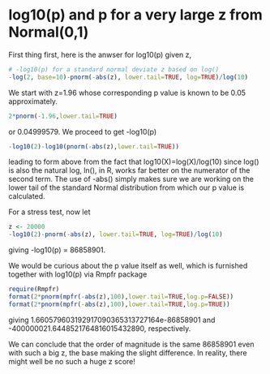 # log10(p) and p for a very large z from Normal(0,1)

First thing first, here is the anwser for log10(p) given z,
```r
# -log10(p) for a standard normal deviate z based on log()
-log(2, base=10)-pnorm(-abs(z), lower.tail=TRUE, log=TRUE)/log(10)
```
We start with z=1.96 whose corresponding p value is known to be 0.05 approximately.
```r
2*pnorm(-1.96,lower.tail=TRUE)
```
or 0.04999579. We proceed to get -log10(p)
```r
-log10(2)-log10(pnorm(-abs(z),lower.tail=TRUE))
```
leading to form above from the fact that log10(X)=log(X)/log(10) since log() is 
also the natural log, ln(), in R, works far better on the numerator of the second term.
The use of -abs() simply makes sure we are working on the lower tail of the standard
Normal distribution from which our p value is calculated.

For a stress test, now let
```r
z <- 20000
-log10(2)-pnorm(-abs(z), lower.tail=TRUE, log=TRUE)/log(10)
```
giving -log10(p) = 86858901.

We would be curious about the p value itself as well, which is furnished together with log10(p) via Rmpfr package
```r
require(Rmpfr)
format(2*pnorm(mpfr(-abs(z),100),lower.tail=TRUE,log.p=FALSE))
format(2*pnorm(mpfr(-abs(z),100),lower.tail=TRUE,log.p=TRUE))
```
giving 1.660579603192917090365313727164e-86858901 and -400000021.6448521764816015432890, respectively.

We can conclude that the order of magnitude is the same 86858901 even with such a big z, the base
making the slight difference. In reality, there might well be no such a huge z score!
